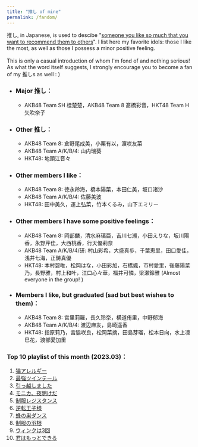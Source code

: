 ```yaml
---
title: "推し of mine"
permalink: /fandom/
---
```


推し, in Japanese, is used to descibe "[someone you like so much that you want to recommend them to others](https://ja.wikipedia.org/wiki/%E6%8E%A8%E3%81%97)". I list here my favorite idols: those I like the most, as well as those I possess a minor positive feeling.  
\
This is only a casual introduction of whom I'm fond of and nothing serious! As what the word itself suggests, I strongly encourage you to become a fan of my 推しs as well : \)  

* ### Major 推し：  
    * AKB48 Team SH 桂楚楚，AKB48 Team 8 髙橋彩音，HKT48 Team H 矢吹奈子  

* ### Other 推し：  
    * AKB48 Team 8: 倉野尾成美，小栗有以，濵咲友菜  
    * AKB48 Team A/K/B/4: 山内瑞葵  
    * HKT48: 地頭江音々  

* ### Other members I like：  
    * AKB48 Team 8: 徳永羚海，橋本陽菜，本田仁美，坂口渚沙	
    * AKB48 Team A/K/B/4: 佐藤美波
    * HKT48: 田中美久，運上弘菜，竹本くるみ，山下エミリー

* ### Other members I have some positive feelings：  
    *  AKB48 Team 8: 岡部麟，清水麻璃亜，吉川七瀬，小田えりな，坂川陽香，永野芹佳，大西桃香，行天優莉奈  
    * AKB48 Team A/K/B/4/研: 村山彩希，大盛真歩，千葉恵里，田口愛佳，浅井七海，正鋳真優
    * HKT48: 本村碧唯，松岡はな，小田彩加，石橋颯，市村愛里，後藤陽菜乃，長野雅，村上和叶，江口心々華，福井可憐，梁瀬鈴雅 (Almost everyone in the group! )

* ### Members I like, but graduated (sad but best wishes to them)：  
    * AKB48 Team 8: 宮里莉羅，長久玲奈，横道侑里，中野郁海
    * AKB48 Team A/K/B/4: 渡辺麻友，島崎遥香
    * HKT48: 指原莉乃，宮脇咲良，松岡菜摘，田島芽瑠，松本日向，水上凜巳花，渡部愛加里




### Top 10 playlist of this month (2023.03)：
1. [猫アレルギー](https://open.spotify.com/track/6MCAUevCAr5U5aQaJK0FOm?si=73bc29b7853a412a)  
2. [最強ツインテール](https://open.spotify.com/track/340UFWReVkIEJRr0nfnl1Y?si=10bf958e12e74551)  
3. [引っ越しました](https://open.spotify.com/track/4waGFpTJwxR3vtyzPDy5an?si=993349ab17764549)  
4. [モニカ、夜明けだ](https://open.spotify.com/track/6v6cdCwyq6EyGsRsqzXWmY?si=bf6d5b5a631141f6)  
5. [制服レジスタンス](https://open.spotify.com/track/1u3pKMPaMnJH4lgl4tSGk3?si=5333d86df3c7413f)  
6. [逆転王子様](https://open.spotify.com/track/2bi2hWZODKa6xq7haBCcrE?si=7537fd3162494a9e)  
7. [蜂の巣ダンス](https://open.spotify.com/track/7cLBuTgnDqzcxUZ3ZUn5lw?si=818e12bd42c9424c)  
8. [制服の羽根](https://open.spotify.com/track/4ALwDLoqKzR6apX7NHG7q4?si=80b6c4ceda21453d)  
9. [ウィンクは3回](https://open.spotify.com/track/2IZOrNDFkxomZqyPlxNPQG?si=b7ed6486133b40b1)  
10. [君はもっとできる](https://open.spotify.com/track/2dgP7Se9sBdETi1eGTrjah?si=0111f45e5fe84d95)  